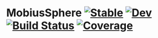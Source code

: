 # MobiusSphere [![Stable](https://img.shields.io/badge/docs-stable-blue.svg)](https://LauraBMo.github.io/MobiusSphere/stable/) [![Dev](https://img.shields.io/badge/docs-dev-blue.svg)](https://LauraBMo.github.io/MobiusSphere/dev/) [![Build Status](https://github.com/LauraBMo/MobiusSphere.jl/actions/workflows/CI.yml/badge.svg?branch=main)](https://github.com/LauraBMo/MobiusSphere/actions/workflows/CI.yml?query=branch%3Amain) [![Coverage](https://codecov.io/gh/LauraBMo/MobiusSphere.jl/branch/main/graph/badge.svg)](https://codecov.io/gh/LauraBMo/MobiusSphere)
